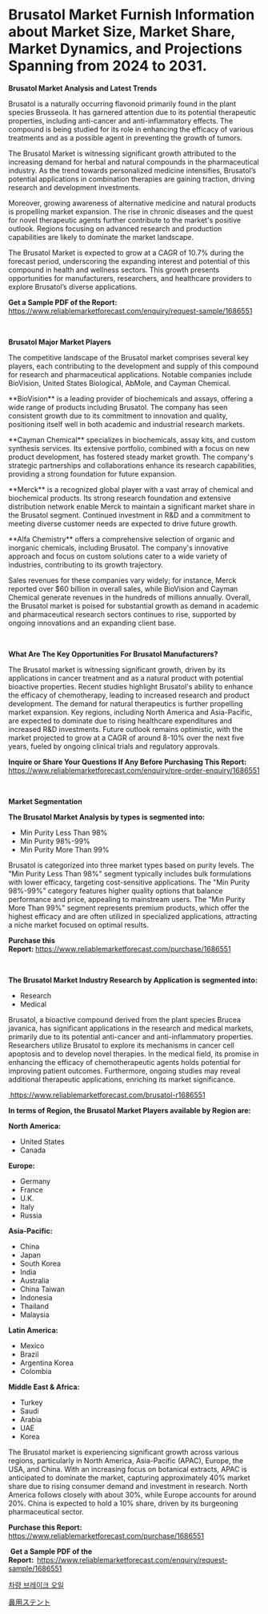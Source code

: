 <p><h1>Brusatol Market Furnish Information about Market Size, Market Share, Market Dynamics, and Projections Spanning from 2024 to 2031.</h1></p><p><strong>Brusatol Market Analysis and Latest Trends</strong></p>
<p><p>Brusatol is a naturally occurring flavonoid primarily found in the plant species Brusseola. It has garnered attention due to its potential therapeutic properties, including anti-cancer and anti-inflammatory effects. The compound is being studied for its role in enhancing the efficacy of various treatments and as a possible agent in preventing the growth of tumors.</p><p>The Brusatol Market is witnessing significant growth attributed to the increasing demand for herbal and natural compounds in the pharmaceutical industry. As the trend towards personalized medicine intensifies, Brusatol’s potential applications in combination therapies are gaining traction, driving research and development investments.</p><p>Moreover, growing awareness of alternative medicine and natural products is propelling market expansion. The rise in chronic diseases and the quest for novel therapeutic agents further contribute to the market's positive outlook. Regions focusing on advanced research and production capabilities are likely to dominate the market landscape.</p><p>The Brusatol Market is expected to grow at a CAGR of 10.7% during the forecast period, underscoring the expanding interest and potential of this compound in health and wellness sectors. This growth presents opportunities for manufacturers, researchers, and healthcare providers to explore Brusatol’s diverse applications.</p></p>
<p><strong>Get a Sample PDF of the Report:&nbsp;</strong> <a href="https://www.reliablemarketforecast.com/enquiry/request-sample/1686551?utm_campaign=1840&utm_medium=2&utm_source=Github&utm_content=ia&utm_term=31122024&utm_id=brusatol">https://www.reliablemarketforecast.com/enquiry/request-sample/1686551</a></p>
<p>&nbsp;</p>
<p><strong>Brusatol Major Market Players</strong></p>
<p><p>The competitive landscape of the Brusatol market comprises several key players, each contributing to the development and supply of this compound for research and pharmaceutical applications. Notable companies include BioVision, United States Biological, AbMole, and Cayman Chemical.</p><p>**BioVision** is a leading provider of biochemicals and assays, offering a wide range of products including Brusatol. The company has seen consistent growth due to its commitment to innovation and quality, positioning itself well in both academic and industrial research markets.</p><p>**Cayman Chemical** specializes in biochemicals, assay kits, and custom synthesis services. Its extensive portfolio, combined with a focus on new product development, has fostered steady market growth. The company's strategic partnerships and collaborations enhance its research capabilities, providing a strong foundation for future expansion.</p><p>**Merck** is a recognized global player with a vast array of chemical and biochemical products. Its strong research foundation and extensive distribution network enable Merck to maintain a significant market share in the Brusatol segment. Continued investment in R&D and a commitment to meeting diverse customer needs are expected to drive future growth.</p><p>**Alfa Chemistry** offers a comprehensive selection of organic and inorganic chemicals, including Brusatol. The company's innovative approach and focus on custom solutions cater to a wide variety of industries, contributing to its growth trajectory.</p><p>Sales revenues for these companies vary widely; for instance, Merck reported over $60 billion in overall sales, while BioVision and Cayman Chemical generate revenues in the hundreds of millions annually. Overall, the Brusatol market is poised for substantial growth as demand in academic and pharmaceutical research sectors continues to rise, supported by ongoing innovations and an expanding client base.</p></p>
<p>&nbsp;</p>
<p><strong>What Are The Key Opportunities For Brusatol Manufacturers?</strong></p>
<p><p>The Brusatol market is witnessing significant growth, driven by its applications in cancer treatment and as a natural product with potential bioactive properties. Recent studies highlight Brusatol's ability to enhance the efficacy of chemotherapy, leading to increased research and product development. The demand for natural therapeutics is further propelling market expansion. Key regions, including North America and Asia-Pacific, are expected to dominate due to rising healthcare expenditures and increased R&D investments. Future outlook remains optimistic, with the market projected to grow at a CAGR of around 8-10% over the next five years, fueled by ongoing clinical trials and regulatory approvals.</p></p>
<p><strong>Inquire or Share Your Questions If Any Before Purchasing This Report:</strong> <a href="https://www.reliablemarketforecast.com/enquiry/pre-order-enquiry/1686551?utm_campaign=1840&utm_medium=2&utm_source=Github&utm_content=ia&utm_term=31122024&utm_id=brusatol">https://www.reliablemarketforecast.com/enquiry/pre-order-enquiry/1686551</a></p>
<p>&nbsp;</p>
<p><strong>Market Segmentation</strong></p>
<p><strong>The Brusatol Market Analysis by types is segmented into:</strong></p>
<p><ul><li>Min Purity Less Than 98%</li><li>Min Purity 98%-99%</li><li>Min Purity More Than 99%</li></ul></p>
<p><p>Brusatol is categorized into three market types based on purity levels. The "Min Purity Less Than 98%" segment typically includes bulk formulations with lower efficacy, targeting cost-sensitive applications. The "Min Purity 98%-99%" category features higher quality options that balance performance and price, appealing to mainstream users. The "Min Purity More Than 99%" segment represents premium products, which offer the highest efficacy and are often utilized in specialized applications, attracting a niche market focused on optimal results.</p></p>
<p><strong>Purchase this Report:&nbsp;</strong><a href="https://www.reliablemarketforecast.com/purchase/1686551?utm_campaign=1840&utm_medium=2&utm_source=Github&utm_content=ia&utm_term=31122024&utm_id=brusatol">https://www.reliablemarketforecast.com/purchase/1686551</a></p>
<p>&nbsp;</p>
<p><strong>The Brusatol Market Industry Research by Application is segmented into:</strong></p>
<p><ul><li>Research</li><li>Medical</li></ul></p>
<p><p>Brusatol, a bioactive compound derived from the plant species Brucea javanica, has significant applications in the research and medical markets, primarily due to its potential anti-cancer and anti-inflammatory properties. Researchers utilize Brusatol to explore its mechanisms in cancer cell apoptosis and to develop novel therapies. In the medical field, its promise in enhancing the efficacy of chemotherapeutic agents holds potential for improving patient outcomes. Furthermore, ongoing studies may reveal additional therapeutic applications, enriching its market significance.</p></p>
<p><a href="https://www.reliablemarketforecast.com/brusatol-r1686551?utm_campaign=1840&utm_medium=2&utm_source=Github&utm_content=ia&utm_term=31122024&utm_id=brusatol">&nbsp;https://www.reliablemarketforecast.com/brusatol-r1686551</a></p>
<p><strong>In terms of Region, the Brusatol Market Players available by Region are:</strong></p>
<p>
    <p> <strong> North America: </strong>
        <ul>
            <li>United States</li>
            <li>Canada</li>
        </ul>
        </p> 
    <p> <strong> Europe: </strong>
        <ul>
            <li>Germany</li>
            <li>France</li>
            <li>U.K.</li>
            <li>Italy</li>
            <li>Russia</li>
        </ul>
        </p> 
    <p> <strong> Asia-Pacific: </strong>
        <ul>
            <li>China</li>
            <li>Japan</li>
            <li>South Korea</li>
            <li>India</li>
            <li>Australia</li>
            <li>China Taiwan</li>
            <li>Indonesia</li>
            <li>Thailand</li>
            <li>Malaysia</li>
        </ul>
        </p> 
    <p> <strong> Latin America: </strong>
        <ul>
            <li>Mexico</li>
            <li>Brazil</li>
            <li>Argentina Korea</li>
            <li>Colombia</li>
        </ul>
        </p> 
    <p> <strong> Middle East & Africa: </strong>
        <ul>
            <li>Turkey</li>
            <li>Saudi</li>
            <li>Arabia</li>
            <li>UAE</li>
            <li>Korea</li>
        </ul>
    </p>
    </p>
<p><p>The Brusatol market is experiencing significant growth across various regions, particularly in North America, Asia-Pacific (APAC), Europe, the USA, and China. With an increasing focus on botanical extracts, APAC is anticipated to dominate the market, capturing approximately 40% market share due to rising consumer demand and investment in research. North America follows closely with about 30%, while Europe accounts for around 20%. China is expected to hold a 10% share, driven by its burgeoning pharmaceutical sector.</p></p>
<p><strong>Purchase this Report: </strong><a href="https://www.reliablemarketforecast.com/purchase/1686551?utm_campaign=1840&utm_medium=2&utm_source=Github&utm_content=ia&utm_term=31122024&utm_id=brusatol">https://www.reliablemarketforecast.com/purchase/1686551</a></p>
<p>&nbsp;<strong>Get a Sample PDF of the Report:&nbsp;&nbsp;</strong><a href="https://www.reliablemarketforecast.com/enquiry/request-sample/1686551?utm_campaign=1840&utm_medium=2&utm_source=Github&utm_content=ia&utm_term=31122024&utm_id=brusatol">https://www.reliablemarketforecast.com/enquiry/request-sample/1686551</a></p>
<p><strong></strong></p>
<p><p><a href="https://github.com/laholand/Market-Research-Report-List-6/blob/main/314720729670.md?utm_campaign=1840&utm_medium=2&utm_source=Github&utm_content=ia&utm_term=31122024&utm_id=brusatol">차량 브레이크 오일</a></p><p><a href="https://github.com/mohamedbakry57/Market-Research-Report-List-6/blob/main/437711629270.md?utm_campaign=1840&utm_medium=2&utm_source=Github&utm_content=ia&utm_term=31122024&utm_id=brusatol">鼻用ステント</a></p></p>